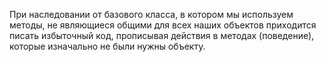 При наследовании от базового класса, в котором мы используем методы, не являющиеся общими для всех наших объектов приходится писать избыточный код, прописывая действия в методах (поведение), которые изначально не были нужны объекту.